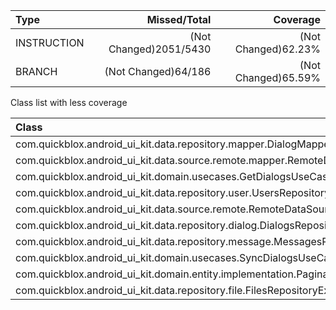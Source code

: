 |Type       |          Missed/Total|           Coverage|
|:---       |                  ---:|               ---:|
|INSTRUCTION|(Not Changed)2051/5430|(Not Changed)62.23%|
|BRANCH     |   (Not Changed)64/186|(Not Changed)65.59%|

Class list with less coverage

|Class                                                                                      |Instructions(C0)| Branches(C1)|
|:---                                                                                       |            ---:|         ---:|
|com.quickblox.android_ui_kit.data.repository.mapper.DialogMapper                           |  46/469(90.19%)|23/66(65.15%)|
|com.quickblox.android_ui_kit.data.source.remote.mapper.RemoteDialogDTOMapper               |  30/356(91.57%)|13/54(75.93%)|
|com.quickblox.android_ui_kit.domain.usecases.GetDialogsUseCase                             |    90/90(0.00%)|   6/6(0.00%)|
|com.quickblox.android_ui_kit.data.repository.user.UsersRepositoryExceptionFactoryImpl      |  50/130(61.54%)| 6/10(40.00%)|
|com.quickblox.android_ui_kit.data.source.remote.RemoteDataSourceImpl                       |  697/697(0.00%)|   4/4(0.00%)|
|com.quickblox.android_ui_kit.data.repository.dialog.DialogsRepositoryExceptionFactoryImpl  |  30/130(76.92%)| 3/10(70.00%)|
|com.quickblox.android_ui_kit.data.repository.message.MessagesRepositoryExceptionFactoryImpl|  30/130(76.92%)| 3/10(70.00%)|
|com.quickblox.android_ui_kit.domain.usecases.SyncDialogsUseCase                            |    50/50(0.00%)|   2/2(0.00%)|
|com.quickblox.android_ui_kit.domain.entity.implementation.PaginationEntityImpl             |    24/24(0.00%)|   2/2(0.00%)|
|com.quickblox.android_ui_kit.data.repository.file.FilesRepositoryExceptionFactoryImpl      |  17/151(88.74%)| 2/13(84.62%)|
